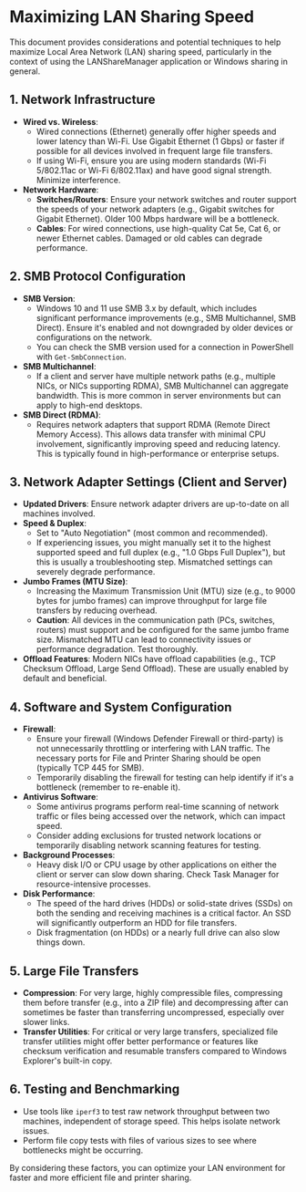 # Maximizing LAN Sharing Speed

This document provides considerations and potential techniques to help maximize Local Area Network (LAN) sharing speed, particularly in the context of using the LANShareManager application or Windows sharing in general.

## 1. Network Infrastructure

*   **Wired vs. Wireless**:
    *   Wired connections (Ethernet) generally offer higher speeds and lower latency than Wi-Fi. Use Gigabit Ethernet (1 Gbps) or faster if possible for all devices involved in frequent large file transfers.
    *   If using Wi-Fi, ensure you are using modern standards (Wi-Fi 5/802.11ac or Wi-Fi 6/802.11ax) and have good signal strength. Minimize interference.
*   **Network Hardware**:
    *   **Switches/Routers**: Ensure your network switches and router support the speeds of your network adapters (e.g., Gigabit switches for Gigabit Ethernet). Older 100 Mbps hardware will be a bottleneck.
    *   **Cables**: For wired connections, use high-quality Cat 5e, Cat 6, or newer Ethernet cables. Damaged or old cables can degrade performance.

## 2. SMB Protocol Configuration

*   **SMB Version**:
    *   Windows 10 and 11 use SMB 3.x by default, which includes significant performance improvements (e.g., SMB Multichannel, SMB Direct). Ensure it's enabled and not downgraded by older devices or configurations on the network.
    *   You can check the SMB version used for a connection in PowerShell with `Get-SmbConnection`.
*   **SMB Multichannel**:
    *   If a client and server have multiple network paths (e.g., multiple NICs, or NICs supporting RDMA), SMB Multichannel can aggregate bandwidth. This is more common in server environments but can apply to high-end desktops.
*   **SMB Direct (RDMA)**:
    *   Requires network adapters that support RDMA (Remote Direct Memory Access). This allows data transfer with minimal CPU involvement, significantly improving speed and reducing latency. This is typically found in high-performance or enterprise setups.

## 3. Network Adapter Settings (Client and Server)

*   **Updated Drivers**: Ensure network adapter drivers are up-to-date on all machines involved.
*   **Speed & Duplex**:
    *   Set to "Auto Negotiation" (most common and recommended).
    *   If experiencing issues, you might manually set it to the highest supported speed and full duplex (e.g., "1.0 Gbps Full Duplex"), but this is usually a troubleshooting step. Mismatched settings can severely degrade performance.
*   **Jumbo Frames (MTU Size)**:
    *   Increasing the Maximum Transmission Unit (MTU) size (e.g., to 9000 bytes for jumbo frames) can improve throughput for large file transfers by reducing overhead.
    *   **Caution**: All devices in the communication path (PCs, switches, routers) must support and be configured for the same jumbo frame size. Mismatched MTU can lead to connectivity issues or performance degradation. Test thoroughly.
*   **Offload Features**: Modern NICs have offload capabilities (e.g., TCP Checksum Offload, Large Send Offload). These are usually enabled by default and beneficial.

## 4. Software and System Configuration

*   **Firewall**:
    *   Ensure your firewall (Windows Defender Firewall or third-party) is not unnecessarily throttling or interfering with LAN traffic. The necessary ports for File and Printer Sharing should be open (typically TCP 445 for SMB).
    *   Temporarily disabling the firewall for testing can help identify if it's a bottleneck (remember to re-enable it).
*   **Antivirus Software**:
    *   Some antivirus programs perform real-time scanning of network traffic or files being accessed over the network, which can impact speed.
    *   Consider adding exclusions for trusted network locations or temporarily disabling network scanning features for testing.
*   **Background Processes**:
    *   Heavy disk I/O or CPU usage by other applications on either the client or server can slow down sharing. Check Task Manager for resource-intensive processes.
*   **Disk Performance**:
    *   The speed of the hard drives (HDDs) or solid-state drives (SSDs) on both the sending and receiving machines is a critical factor. An SSD will significantly outperform an HDD for file transfers.
    *   Disk fragmentation (on HDDs) or a nearly full drive can also slow things down.

## 5. Large File Transfers

*   **Compression**: For very large, highly compressible files, compressing them before transfer (e.g., into a ZIP file) and decompressing after can sometimes be faster than transferring uncompressed, especially over slower links.
*   **Transfer Utilities**: For critical or very large transfers, specialized file transfer utilities might offer better performance or features like checksum verification and resumable transfers compared to Windows Explorer's built-in copy.

## 6. Testing and Benchmarking

*   Use tools like `iperf3` to test raw network throughput between two machines, independent of storage speed. This helps isolate network issues.
*   Perform file copy tests with files of various sizes to see where bottlenecks might be occurring.

By considering these factors, you can optimize your LAN environment for faster and more efficient file and printer sharing.
